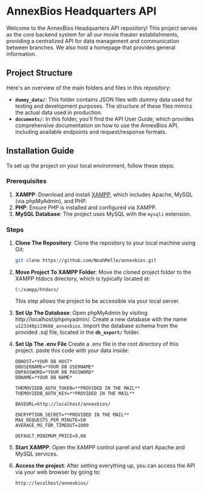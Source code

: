 # AnnexBios Headquarters API

Welcome to the AnnexBios Headquarters API repository! This project serves as the core backend system for all our movie theater establishments, providing a centralized API for data management and communication between branches. We also host a homepage that provides general information.

## Project Structure

Here's an overview of the main folders and files in this repository:

- **`dummy_data/`**: This folder contains JSON files with dummy data used for testing and development purposes. The structure of these files mimics the actual data used in production.
- **`documents/`**: In this folder, you'll find the API User Guide, which provides comprehensive documentation on how to use the AnnexBios API, including available endpoints and request/response formats.

## Installation Guide

To set up the project on your local environment, follow these steps:

### Prerequisites

1. **XAMPP**: Download and install [XAMPP](https://www.apachefriends.org/index.html), which includes Apache, MySQL (via phpMyAdmin), and PHP.
2. **PHP**: Ensure PHP is installed and configured via XAMPP.
3. **MySQL Database**: The project uses MySQL with the `mysqli` extension.

### Steps

1. **Clone The Repository**:
   Clone the repository to your local machine using Git:
   ```bash
   git clone https://github.com/NoahMelle/annexbios.git

2. **Move Project To XAMPP Folder**:
    Move the cloned project folder to the XAMPP htdocs directory, which is typically located at:
    ```
    C:/xampp/htdocs/
    ```
    This step allows the project to be accessible via your local server.
3. **Set Up The Database**:
    Open phpMyAdmin by visiting http://localhost/phpmyadmin/.
    Create a new database with the name `u123340p119668_annexbios`.
    Import the database schema from the provided .sql file, located in the **`db_export/`** folder.

4. **Set Up The .env File**
    Create a .env file in the root directory of this project.
    paste this code with your data inside:
    ```.env
    DBHOST=*YOUR DB HOST*
    DBUSERNAME=*YOUR DB USERNAME*
    DBPASSWORD=*YOUR DB PASSWORD*
    DBNAME=*YOUR DB NAME*

    THEMOVIEDB_AUTH_TOKEN=**PROVIDED IN THE MAIL**
    THEMOVIEDB_AUTH_KEY=**PROVIDED IN THE MAIL**

    BASEURL=http://localhost/annexbios/

    ENCRYPTION_SECRET=**PROVIDED IN THE MAIL**
    MAX_REQUESTS_PER_MINUTE=50
    AVERAGE_MS_FOR_TIMEOUT=1000

    DEFAULT_MINIMUM_PRICE=9,00

5. **Start XAMPP**:
    Open the XAMPP control panel and start Apache and MySQL services.

6. **Access the project**:
    After setting everything up, you can access the API via your web browser by going to:
    ```
    http://localhost/annexbios/